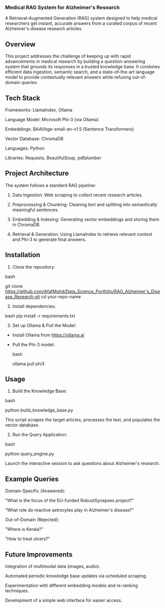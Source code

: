### Medical RAG System for Alzheimer's Research
A Retrieval-Augmented Generation (RAG) system designed to help medical researchers get instant, accurate answers from a curated corpus of recent Alzheimer's disease research articles.

## Overview
This project addresses the challenge of keeping up with rapid advancements in medical research by building a question-answering system that grounds its responses in a trusted knowledge base. It combines efficient data ingestion, semantic search, and a state-of-the-art language model to provide contextually relevant answers while refusing out-of-domain queries.

## Tech Stack
Frameworks: LlamaIndex, Ollama

Language Model: Microsoft Phi-3 (via Ollama)

Embeddings: BAAI/bge-small-en-v1.5 (Sentence Transformers)

Vector Database: ChromaDB

Languages: Python

Libraries: Requests, BeautifulSoup, pdfplumber

## Project Architecture
The system follows a standard RAG pipeline:

1. Data Ingestion: Web scraping to collect recent research articles.

2. Preprocessing & Chunking: Cleaning text and splitting into semantically meaningful sentences.

3. Embedding & Indexing: Generating vector embeddings and storing them in ChromaDB.

4. Retrieval & Generation: Using LlamaIndex to retrieve relevant context and Phi-3 to generate final answers.

## Installation
1. Clone the repository:

bash

git clone https://github.com/AfafMohd/Data_Science_Portfolio/RAG_Alzheimer's_Disease_Research.git
cd your-repo-name

2. Install dependencies:

bash
pip install -r requirements.txt

3. Set up Ollama & Pull the Model:

- Install Ollama from https://ollama.ai

- Pull the Phi-3 model:

  bash
  
  ollama pull phi3
  
## Usage
1. Build the Knowledge Base:

bash

python build_knowledge_base.py

This script scrapes the target articles, processes the text, and populates the vector database.

2. Run the Query Application:

bash

python query_engine.py

Launch the interactive session to ask questions about Alzheimer's research.

## Example Queries
Domain-Specific (Answered):

"What is the focus of the EU-funded RobustSynapses project?"

"What role do reactive astrocytes play in Alzheimer's disease?"

Out-of-Domain (Rejected):

"Where is Kerala?"

"How to treat ulcers?"

## Future Improvements
Integration of multimodal data (images, audio).

Automated periodic knowledge base updates via scheduled scraping.

Experimentation with different embedding models and re-ranking techniques.

Development of a simple web interface for easier access.
